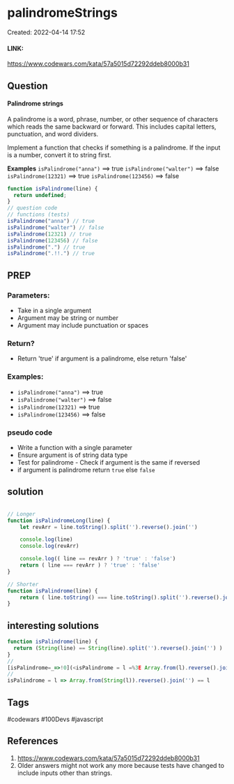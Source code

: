 # palindromeStrings
Created: 2022-04-14 17:52

#### LINK:
https://www.codewars.com/kata/57a5015d72292ddeb8000b31

## Question
#### Palindrome strings
A palindrome is a word, phrase, number, or other sequence of characters which reads the same backward or forward. This includes capital letters, punctuation, and word dividers.

Implement a function that checks if something is a palindrome. If the input is a number, convert it to string first.

**Examples**
`isPalindrome("anna")`   ==> true
`isPalindrome("walter")` ==> false
`isPalindrome(12321)`    ==> true
`isPalindrome(123456)`   ==> false

```javascript
function isPalindrome(line) {
  return undefined;
}
// question code
// functions (tests)
isPalindrome("anna") // true
isPalindrome("walter") // false
isPalindrome(12321) // true
isPalindrome(123456) // false
isPalindrome(".") // true
isPalindrome(".!!.") // true
```


## PREP
### Parameters:
- Take in a single argument
- Argument may be string or number
- Argument may include punctuation or spaces

### Return?
- Return 'true' if argument is a palindrome, else return 'false'

### Examples:
- `isPalindrome("anna")`   ==> true
- `isPalindrome("walter")` ==> false
- `isPalindrome(12321)`    ==> true
- `isPalindrome(123456)`   ==> false

### pseudo code
- Write a function with a single parameter
- Ensure argument is of string data type
- Test for palindrome - Check if argument is the same if reversed
- if argument is palindrome return `true` else `false`

## solution

```javascript

// Longer
function isPalindromeLong(line) {
	let revArr = line.toString().split('').reverse().join('')

	console.log(line)
	console.log(revArr)

	console.log(( line == revArr ) ? 'true' : 'false')
	return ( line === revArr ) ? 'true' : 'false'
}

// Shorter
function isPalindrome(line) {
	return ( line.toString() === line.toString().split('').reverse().join('') ) ? true : false
}

```

## interesting solutions
```javascript
function isPalindrome(line) {
  return (String(line) == String(line).split('').reverse().join('') )
}
// 
[isPalindrome=_=>!0](<isPalindrome = l =%3E Array.from(l).reverse().join('') == l>)
//
isPalindrome = l => Array.from(String(l)).reverse().join('') == l
```

## Tags
#codewars #100Devs #javascript 

## References
1. https://www.codewars.com/kata/57a5015d72292ddeb8000b31
2. Older answers might not work any more because tests have changed to include inputs other than strings.